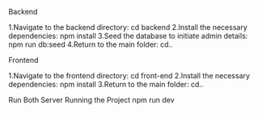 Backend

1.Navigate to the backend directory: cd backend
2.Install the necessary dependencies: npm install
3.Seed the database to initiate admin details: npm run db:seed
4.Return to the main folder: cd..

Frontend

1.Navigate to the frontend directory: cd front-end
2.Install the necessary dependencies: npm install
3.Return to the main folder: cd..

Run Both Server
Running the Project npm run dev
